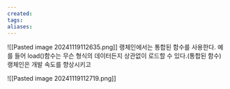```yaml
---
created: 
tags: 
aliases:
---
```

![[Pasted image 20241119112635.png]]
랭체인에서는 통합된 함수를 사용한다.
	예를 들어 load()함수는 무슨 형식의 데이터든지 상관없이 로드할 수 있다.(통합된 함수)
랭체인은 개발 속도를 향상시키고 


![[Pasted image 20241119112719.png]]